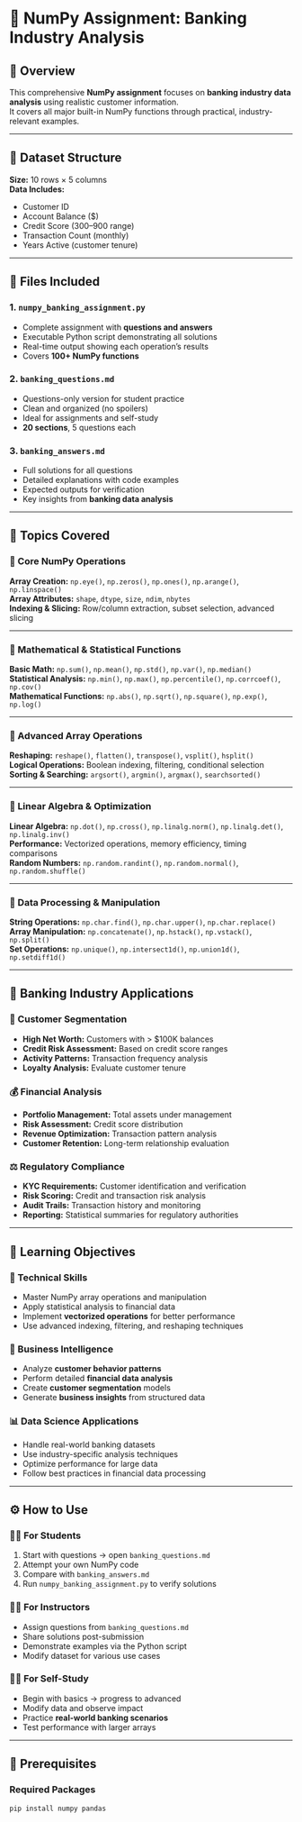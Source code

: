 # 🏦 NumPy Assignment: Banking Industry Analysis

## 📘 Overview
This comprehensive **NumPy assignment** focuses on **banking industry data analysis** using realistic customer information.  
It covers all major built-in NumPy functions through practical, industry-relevant examples.

---

## 🧾 Dataset Structure
**Size:** 10 rows × 5 columns  
**Data Includes:**
- Customer ID  
- Account Balance ($)  
- Credit Score (300–900 range)  
- Transaction Count (monthly)  
- Years Active (customer tenure)

---

## 📂 Files Included

### 1. `numpy_banking_assignment.py`
- Complete assignment with **questions and answers**  
- Executable Python script demonstrating all solutions  
- Real-time output showing each operation’s results  
- Covers **100+ NumPy functions**

### 2. `banking_questions.md`
- Questions-only version for student practice  
- Clean and organized (no spoilers)  
- Ideal for assignments and self-study  
- **20 sections**, 5 questions each

### 3. `banking_answers.md`
- Full solutions for all questions  
- Detailed explanations with code examples  
- Expected outputs for verification  
- Key insights from **banking data analysis**

---

## 🧠 Topics Covered

### 🔹 Core NumPy Operations
**Array Creation:** `np.eye()`, `np.zeros()`, `np.ones()`, `np.arange()`, `np.linspace()`  
**Array Attributes:** `shape`, `dtype`, `size`, `ndim`, `nbytes`  
**Indexing & Slicing:** Row/column extraction, subset selection, advanced slicing

---

### 🔹 Mathematical & Statistical Functions
**Basic Math:** `np.sum()`, `np.mean()`, `np.std()`, `np.var()`, `np.median()`  
**Statistical Analysis:** `np.min()`, `np.max()`, `np.percentile()`, `np.corrcoef()`, `np.cov()`  
**Mathematical Functions:** `np.abs()`, `np.sqrt()`, `np.square()`, `np.exp()`, `np.log()`

---

### 🔹 Advanced Array Operations
**Reshaping:** `reshape()`, `flatten()`, `transpose()`, `vsplit()`, `hsplit()`  
**Logical Operations:** Boolean indexing, filtering, conditional selection  
**Sorting & Searching:** `argsort()`, `argmin()`, `argmax()`, `searchsorted()`

---

### 🔹 Linear Algebra & Optimization
**Linear Algebra:** `np.dot()`, `np.cross()`, `np.linalg.norm()`, `np.linalg.det()`, `np.linalg.inv()`  
**Performance:** Vectorized operations, memory efficiency, timing comparisons  
**Random Numbers:** `np.random.randint()`, `np.random.normal()`, `np.random.shuffle()`

---

### 🔹 Data Processing & Manipulation
**String Operations:** `np.char.find()`, `np.char.upper()`, `np.char.replace()`  
**Array Manipulation:** `np.concatenate()`, `np.hstack()`, `np.vstack()`, `np.split()`  
**Set Operations:** `np.unique()`, `np.intersect1d()`, `np.union1d()`, `np.setdiff1d()`

---

## 💼 Banking Industry Applications

### 🧩 Customer Segmentation
- **High Net Worth:** Customers with > $100K balances  
- **Credit Risk Assessment:** Based on credit score ranges  
- **Activity Patterns:** Transaction frequency analysis  
- **Loyalty Analysis:** Evaluate customer tenure  

### 💰 Financial Analysis
- **Portfolio Management:** Total assets under management  
- **Risk Assessment:** Credit score distribution  
- **Revenue Optimization:** Transaction pattern analysis  
- **Customer Retention:** Long-term relationship evaluation  

### ⚖️ Regulatory Compliance
- **KYC Requirements:** Customer identification and verification  
- **Risk Scoring:** Credit and transaction risk analysis  
- **Audit Trails:** Transaction history and monitoring  
- **Reporting:** Statistical summaries for regulatory authorities  

---

## 🎯 Learning Objectives

### 🧠 Technical Skills
- Master NumPy array operations and manipulation  
- Apply statistical analysis to financial data  
- Implement **vectorized operations** for better performance  
- Use advanced indexing, filtering, and reshaping techniques  

### 💼 Business Intelligence
- Analyze **customer behavior patterns**  
- Perform detailed **financial data analysis**  
- Create **customer segmentation** models  
- Generate **business insights** from structured data  

### 📊 Data Science Applications
- Handle real-world banking datasets  
- Use industry-specific analysis techniques  
- Optimize performance for large data  
- Follow best practices in financial data processing  

---

## ⚙️ How to Use

### 👩‍🎓 For Students
1. Start with questions → open `banking_questions.md`  
2. Attempt your own NumPy code  
3. Compare with `banking_answers.md`  
4. Run `numpy_banking_assignment.py` to verify solutions

### 👨‍🏫 For Instructors
- Assign questions from `banking_questions.md`  
- Share solutions post-submission  
- Demonstrate examples via the Python script  
- Modify dataset for various use cases

### 🧑‍💻 For Self-Study
- Begin with basics → progress to advanced  
- Modify data and observe impact  
- Practice **real-world banking scenarios**  
- Test performance with larger arrays  

---

## 🧩 Prerequisites

### Required Packages
```bash
pip install numpy pandas
